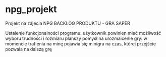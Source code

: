 # npg_projekt
Projekt na zajecia NPG
BACKLOG PRODUKTU - GRA SAPER

Ustalenie funkcjonalności programu:
użytkownik powinien mieć możliwość wyboru trudności i rozmiaru planszy
pomysł na urozmaicenie gry: w momencie trafienia na minę pojawia się minigra na czas, której przejście pozwala na dalszą grę

